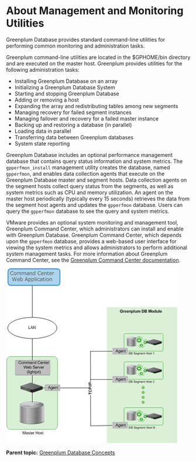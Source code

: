 # About Management and Monitoring Utilities 

Greenplum Database provides standard command-line utilities for performing common monitoring and administration tasks.

Greenplum command-line utilities are located in the $GPHOME/bin directory and are executed on the master host. Greenplum provides utilities for the following administration tasks:

-   Installing Greenplum Database on an array
-   Initializing a Greenplum Database System
-   Starting and stopping Greenplum Database
-   Adding or removing a host
-   Expanding the array and redistributing tables among new segments
-   Managing recovery for failed segment instances
-   Managing failover and recovery for a failed master instance
-   Backing up and restoring a database \(in parallel\)
-   Loading data in parallel
-   Transferring data between Greenplum databases
-   System state reporting

Greenplum Database includes an optional performance management database that contains query status information and system metrics. The `gpperfmon_install` management utility creates the database, named `gpperfmon`, and enables data collection agents that execute on the Greenplum Database master and segment hosts. Data collection agents on the segment hosts collect query status from the segments, as well as system metrics such as CPU and memory utilization. An agent on the master host periodically \(typically every 15 seconds\) retrieves the data from the segment host agents and updates the `gpperfmon` database. Users can query the `gpperfmon` database to see the query and system metrics.

VMware provides an optional system monitoring and management tool, Greenplum Command Center, which administrators can install and enable with Greenplum Database. Greenplum Command Center, which depends upon the `gpperfmon` database, provides a web-based user interface for viewing the system metrics and allows administrators to perform additional system management tasks. For more information about Greenplum Command Center, see the [Greenplum Command Center documentation](https://docs.vmware.com/en/VMware-Tanzu-Greenplum-Command-Center/index.html).

![](../graphics/cc_arch_gpdb.png "Greenplum Command Center Architecture")

**Parent topic:** [Greenplum Database Concepts](../intro/partI.html)

